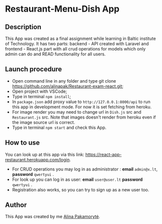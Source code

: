 # Restaurant-Menu-Dish App

## Description

This App was created as a final assignment while learning in Baltic institute of Technology. It has two parts: backend - API created with Laravel and frontend - React.js part with all crud operations for models which only admin can do and READ functionality for all users.

## Launch procedure

* Open command line in any folder and type git clone https://github.com/alinapak/Restaurant-exam-react.git;
* Open project with VSCode;
* Type in terminal `npm install`;
* In `package.json` add proxy value to `http://127.0.0.1:8000/api` to run this app in development mode. For now it is set fetching from heroku.
* For image render you may need to change url in `Dish.js` src and `Restaurant.js` src. Note that images doesn't render from heroku even if the image source url is correct.
* Type in terminal `npm start` and check this App.


## How to use

You can look up at this app via this link: https://react-app-restaurant.herokuapp.com/login.

* For CRUD operations you may log in as administrator : **email** `admin@x.lt`, **password** `qwertyui` .
* For look up you can log in as user: **email** `user@user.lt` **password** `qwertyui` .
* Registration also works, so you can try to sign up as a new user too.

## Author

This App was created by me [Alina Pakamorytė](https://www.linkedin.com/in/alina-pakamoryt%C4%97-73a66377/).